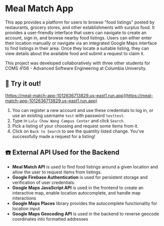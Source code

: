 # Meal Match App
This app provides a platform for users to browse "food listings" posted by restaurants, grocery stores, and other establishments with surplus food. It provides a user-friendly interface that users can navigate to create an account, sign in, and browse nearby food listings. Users can either enter their location manually or navigate via an integrated Google Maps interface to find listings in their area. Once they locate a suitable listing, they can view details about the available food and submit a request to claim it.

This project was developed collaboratively with three other students for COMS 4156 - Advanced Software Engineering at Columbia University.

## 🔗 Try it out!
[https://meal-match-app-1012636713829.us-east1.run.app](https://meal-match-app-1012636713829.us-east1.run.app)

1. You can register a new account and use these credentials to log in, or use an existing username `test` with password `testtest`.
2. Type in `Lulu Chow Wang Campus Center` and click `Search`.
3. Pick a listing of your choosing and request some items from it.
4. Click on `Back to Search` to see the quantity listed change. You've successfully made a request for a listing!


## ☎️ External API Used for the Backend
- **Meal Match API** is used to find food listings around a given location and allow the user to request items from listings.
- **Google Firebase Authentication** is used for persistent storage and verification of user credentials. 
- **Google Maps JavaScript API** is used in the frontend to create an interactive map, enable location autocomplete, and handle map interactions
- **Google Maps Places** library provides the autocomplete functionality for location input
- **Google Maps Geocoding API** is used in the backend to reverse geocode coordinates into formatted addresses
